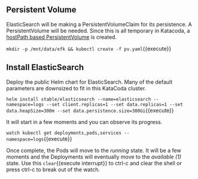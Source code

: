 ## Persistent Volume ##

ElasticSearch will be making a PersistentVolumeClaim for its persistence. A PersistentVolume will be needed. Since this is all temporary in Katacoda, a [hostPath based PersistentVolume](https://kubernetes.io/docs/tasks/configure-pod-container/configure-persistent-volume-storage/#create-a-persistentvolume) is created.

`mkdir -p /mnt/data/efk && kubectl create -f pv.yaml`{{execute}}

## Install ElasticSearch ##

Deploy the public Helm chart for ElasticSearch. Many of the default parameters are downsized to fit in this KataCoda cluster. 

`helm install stable/elasticsearch --name=elasticsearch --namespace=logs --set client.replicas=1 --set data.replicas=1 --set data.heapSize=300m --set data.persistence.size=300Gi`{{execute}}

It will start in a few moments and you can observe its progress.

`watch kubectl get deployments,pods,services --namespace=logs`{{execute}}

Once complete, the Pods will move to the _running_ state. It will be a few moments and the Deployments will eventually move to the _available (1)_ state. Use this ```clear```{{execute interrupt}} to ctrl-c and clear the shell or press ctrl-c to break out of the watch.
